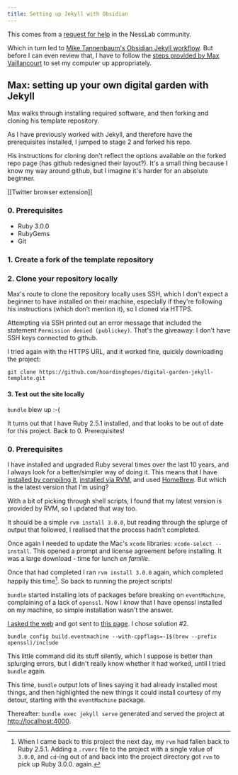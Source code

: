 ```yaml
---
title: Setting up Jekyll with Obsidian
---
```




This comes from a [request for help](https://community.nesslabs.com/c/digital-gardening/the-best-way-to-create-a-digital-garden#comment_wrapper_1353438) in the NessLab community.

Which in turn led to [Mike Tannenbaum's Obsidian Jekyll workflow](https://refinedmind.co/obsidian-jekyll-workflow). But before I can even review that, I have to follow the [steps provided by Max Vaillancourt](https://maximevaillancourt.com/blog/setting-up-your-own-digital-garden-with-jekyll) to set my computer up appropriately.

## Max: setting up your own digital garden with Jekyll

Max walks through installing required software, and then forking and cloning his template repository.

As I have previously worked with Jekyll, and therefore have the prerequisites installed, I jumped to stage 2 and forked his repo.

His instructions for cloning don't reflect the options available on the forked repo page (has github redesigned their layout?). It's a small thing because I know my way around github, but I imagine it's harder for an absolute beginner.

[[Twitter browser extension]]

### 0. Prerequisites
- Ruby 3.0.0
- RubyGems
- Git

### 1. Create a fork of the template repository

### 2. Clone your repository locally
Max's route to clone the repository locally uses SSH, which I don't expect a beginner to have installed on their machine, especially if they're following his instructions (which don't mention it), so I cloned via HTTPS.

Attempting via SSH printed out an error message that included the statement `Permission denied (publickey)`. That's the giveaway: I don't have SSH keys connected to github.

I tried again with the HTTPS URL, and it worked fine, quickly downloading the project:

```shell-session
git clone https://github.com/hoardinghopes/digital-garden-jekyll-template.git
```
#### 3. Test out the site locally
`bundle` blew up :-(

It turns out that I have Ruby 2.5.1 installed, and that looks to be out of date for this project. Back to 0. Prerequisites!

### 0. Prerequisites
I have installed and upgraded Ruby several times over the last 10 years, and I always look for a better/simpler way of doing it. This means that I have [installed by compiling it](https://www.ruby-lang.org/en/downloads/), [installed via RVM](https://rvm.io/), and used [HomeBrew](https://brew.sh/). But which is the latest version that I'm using?

With a bit of picking through shell scripts, I found that my latest version is provided by RVM, so I updated that way too.

It should be a simple `rvm install 3.0.0`, but reading through the splurge of output that followed, I realised that the process hadn't completed.

Once again I needed to update the Mac's `xcode` libraries: `xcode-select --install`. This opened a prompt and license agreement before installing. It was a large download - time for lunch *en famille*.

Once that had completed I ran `rvm install 3.0.0` again, which completed happily this time[^fn-rvmrc]. So back to running the project scripts!

[^fn-rvmrc]: When I came back to this project the next day, my `rvm` had fallen back to Ruby 2.5.1. Adding a `.rvmrc` file to the project with a single value of `3.0.0`, and `cd`-ing out of and back into the project directory got `rvm` to pick up Ruby 3.0.0. again.

`bundle` started installing lots of packages before breaking on `eventMachine`, complaining of a lack of `openssl`. Now I *know* that I have openssl installed on my machine, so simple installation wasn't the answer.

[I asked the web](https://duckduckgo.com/?t=ffab&q=rvm+eventmachine+opensell+not+found) and got sent to [this page](https://izziswift.com/gem-eventmachine-fatal-error-openssl-ssl-h-file-not-found/). I chose solution #2.

```shell-session
bundle config build.eventmachine --with-cppflags=-I$(brew --prefix openssl)/include
```

This little command did its stuff silently, which I suppose is better than splurging errors, but I didn't really know whether it had worked, until I tried `bundle` again.

This time, `bundle` output lots of lines saying it had already installed most things, and then highlighted the new things it could install courtesy of my detour, starting with the `eventMachine` package.

Thereafter: `bundle exec jekyll serve` generated and served the project at [http://localhost:4000](http://localhost:4000).



